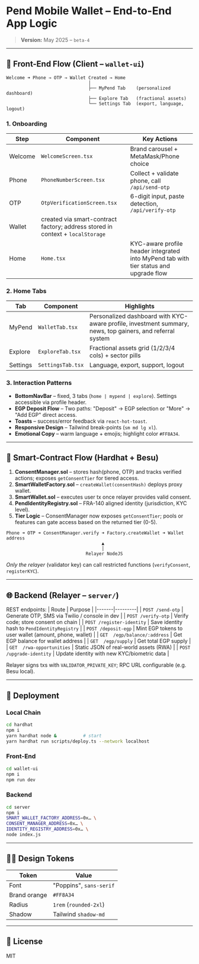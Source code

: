 # Pend Mobile Wallet – End-to-End App Logic

> **Version:** May 2025 – `beta-4`

---

## 📱 Front-End Flow (Client – `wallet-ui`)

```
Welcome ➜ Phone → OTP → Wallet Created → Home
                               │
                               ├── MyPend Tab    (personalized dashboard)
                               ├── Explore Tab   (fractional assets)
                               └── Settings Tab  (export, language, logout)
```

### 1. Onboarding
| Step | Component | Key Actions |
|------|-----------|-------------|
| Welcome | `WelcomeScreen.tsx` | Brand carousel + MetaMask/Phone choice |
| Phone   | `PhoneNumberScreen.tsx` | Collect + validate phone, call `/api/send-otp` |
| OTP     | `OtpVerificationScreen.tsx` | 6-digit input, paste detection, `/api/verify-otp` |
| Wallet  | created via smart-contract factory; address stored in context + `localStorage` |
| Home | `Home.tsx` | KYC-aware profile header integrated into MyPend tab with tier status and upgrade flow |

### 2. Home Tabs
| Tab | Component | Highlights |
|-----|-----------|------------|
| MyPend   | `WalletTab.tsx`   | Personalized dashboard with KYC-aware profile, investment summary, news, top gainers, and referral system |
| Explore  | `ExploreTab.tsx`  | Fractional assets grid (1/2/3/4 cols) + sector pills |
| Settings | `SettingsTab.tsx` | Language, export, support, logout |

### 3. Interaction Patterns
* **BottomNavBar** – fixed, 3 tabs (`home | mypend | explore`). Settings accessible via profile header.
* **EGP Deposit Flow** – Two paths: "Deposit" → EGP selection or "More" → "Add EGP" direct access.
* **Toasts** – success/error feedback via `react-hot-toast`.
* **Responsive Design** – Tailwind break-points (`sm md lg xl`).
* **Emotional Copy** – warm language + emojis; highlight color `#FF8A34`.

---

## 🔗 Smart-Contract Flow (Hardhat + Besu)

1. **ConsentManager.sol** – stores hash(phone, OTP) and tracks verified actions; exposes `getConsentTier` for tiered access.
2. **SmartWalletFactory.sol** – `createWallet(consentHash)` deploys proxy wallet.
3. **SmartWallet.sol** – executes user tx once relayer provides valid consent.
4. **PendIdentityRegistry.sol** – FRA-140 aligned identity (jurisdiction, KYC level).
5. **Tier Logic** – ConsentManager now exposes `getConsentTier`; pools or features can gate access based on the returned tier (0-5).

```
Phone ➜ OTP ➜ ConsentManager.verify ➜ Factory.createWallet ➜ Wallet address
                                    ▲
                                    │
                              Relayer NodeJS
```

*Only the relayer* (validator key) can call restricted functions (`verifyConsent`, `registerKYC`).

---

## 🌐 Backend (Relayer – `server/`)

REST endpoints:
| Route | Purpose |
|-------|---------|
| `POST /send-otp`          | Generate OTP, SMS via Twilio / console in dev |
| `POST /verify-otp`        | Verify code; store consent on chain |
| `POST /register-identity` | Save identity hash to `PendIdentityRegistry` |
| `POST /deposit-egp`       | Mint EGP tokens to user wallet (amount, phone, wallet) |
| `GET  /egp/balance/:address` | Get EGP balance for wallet address |
| `GET  /egp/supply`        | Get total EGP supply |
| `GET  /rwa-opportunities` | Static JSON of real-world assets (RWA) |
| `POST /upgrade-identity` | Update identity with new KYC/biometric data |

Relayer signs txs with `VALIDATOR_PRIVATE_KEY`; RPC URL configurable (e.g. Besu local).

---

## 🚀 Deployment

### Local Chain
```bash
cd hardhat
npm i
yarn hardhat node &          # start
yarn hardhat run scripts/deploy.ts --network localhost
```

### Front-End
```bash
cd wallet-ui
npm i
npm run dev
```

### Backend
```bash
cd server
npm i
SMART_WALLET_FACTORY_ADDRESS=0x… \
CONSENT_MANAGER_ADDRESS=0x… \
IDENTITY_REGISTRY_ADDRESS=0x… \
node index.js
```

---

## 🧑‍🎨 Design Tokens
| Token | Value |
|-------|-------|
| Font  | "Poppins", `sans-serif` |
| Brand orange | `#FF8A34` |
| Radius | `1rem` (`rounded-2xl`) |
| Shadow | Tailwind `shadow-md` |

---

## 📄 License
MIT 